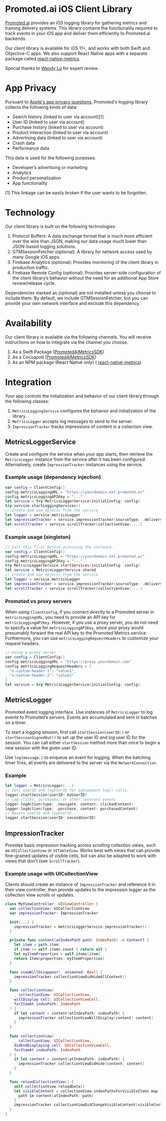 # Promoted.ai iOS Client Library
[Promoted.ai](http://promoted.ai) provides an iOS logging library for gathering metrics and training delivery systems. This library contains the functionality required to track events in your iOS app and deliver them efficiently to Promoted.ai backends.

Our client library is available for iOS 11+, and works with both Swift and Objective-C apps. We also support React Native apps with a separate package called [react-native-metrics](https://github.com/promotedai/react-native-metrics).

Special thanks to [Wendy Lu](https://www.linkedin.com/in/wendyluwho/) for expert review.

# App Privacy

Pursuant to [Apple's app privacy questions](https://developer.apple.com/app-store/app-privacy-details/), Promoted's logging library collects the following kinds of data:

- Search history (linked to user via account)[1]
- User ID (linked to user via account)
- Purchase history (linked to user via account)
- Product interaction (linked to user via account)
- Advertising data (linked to user via account)
- Crash data
- Performance data

This data is used for the following purposes:

- Developer’s advertising or marketing
- Analytics
- Product personalization
- App functionality

[1] This linkage can be easily broken if the user wants to be forgotten.

# Technology
Our client library is built on the following technologies:

1. Protocol Buffers: A data exchange format that is much more efficient over the wire than JSON, making our data usage much lower than JSON-based logging solutions.
1. GTMSessionFetcher (optional): A library for network access used by many Google iOS apps.
1. Firebase Analytics (optional): Provides monitoring of the client library in production traffic.
1. Firebase Remote Config (optional): Provides server-side configuration of the client library’s behavior without the need for an additional App Store review/release cycle.

Dependencies marked as (optional) are not installed unless you choose to include them. By default, we include GTMSessionFetcher, but you can provide your own network interface and exclude this dependency.

# Availability
Our client library is available via the following channels. You will receive instructions on how to integrate via the channel you choose.

1. As a Swift Package ([PromotedAIMetricsSDK](https://swiftpackageregistry.com/promotedai/ios-metrics-sdk))
1. As a Cocoapod ([PromotedAIMetricsSDK](https://github.com/promotedai/ios-metrics-sdk))
1. As an NPM package (React Native only) ( [react-native-metrics](https://github.com/promotedai/react-native-metrics))

# Integration
Your app controls the initialization and behavior of our client library through the following classes:

1. `MetricsLoggingService` configures the behavior and initialization of the library. 
1. `MetricsLogger` accepts log messages to send to the server. 
1. `ImpressionTracker` tracks impressions of content in a collection view.

## MetricsLoggerService
Create and configure the service when your app starts, then retrieve the `MetricsLogger` instance from the service after it has been configured. Alternatively, create `ImpressionTracker` instances using the service.

### Example usage (dependency injection)
```swift
var config = ClientConfig()
config.metricsLoggingURL = "https://yourdomain.ext.promoted.ai"
config.metricsLoggingAPIKey = "..."
let service = try MetricsLoggerService(initialConfig: config)
try service.startLoggingServices()
// Create and use objects from the service
let logger = service.metricsLogger
let impressionTracker = service.impressionTracker(sourceType: .delivery)
let scrollTracker = service.scrollTracker(collectionView: ...)
```

### Example usage (singleton)
```swift
// Call this first before accessing the instance.
var config = ClientConfig()
config.metricsLoggingURL = "https://yourdomain.ext.promoted.ai"
config.metricsLoggingAPIKey = "..."
try MetricsLoggerService.startServices(initialConfig: config)
let service = MetricsLoggerService.shared
// Create and use objects from the service
let logger = service.metricsLogger
let impressionTracker = service.impressionTracker(sourceType: .delivery)
let scrollTracker = service.scrollTracker(collectionView: ...)
```

### Promoted vs proxy servers
When using `ClientConfig`, if you connect directly to a Promoted server in `metricsLoggingURL`, you need to provide an API key for `metricsLoggingAPIKey`. However, if you use a proxy server, you do not need to specify a value for `metricsLoggingAPIKey`, since your proxy would presumably forward the real API key to the Promoted Metrics service. Furthermore, you can use `metricsLoggingRequestHeaders` to customize your request headers.

```swift
// Using a proxy server
var config = ClientConfig()
config.metricsLoggingURL = "https://proxy.yourdomain.com"
config.metricsLoggingRequestHeaders = [
  "x-custom-header-1": "value1",
  "x-custom-header-2": "value2"
]
let service = try MetricsLoggerService(initialConfig: config)
```

## MetricsLogger
Promoted event logging interface. Use instances of `MetricsLogger` to log events to Promoted’s servers. Events are accumulated and sent in batches on a timer.

To start a logging session, first call `startSession(userID:)` or `startSessionSignedOut()` to set up the user ID and log user ID for the session. You can call either `startSession` method more than once to begin a new session with the given user ID.
 
Use `log(message:)` to enqueue an event for logging. When the batching timer fires, all events are delivered to the server via the `NetworkConnection`.

### Example
```swift
let logger = MetricsLogger(...)
// Sets userID and logUserID for subsequent log() calls.
logger.startSession(userID: myUserID)
// Log clicks, purchases, or other relevant events
logger.logAction(type: .navigate, content: clickedContent)
logger.logAction(type: .purchase, content: purchasedContent)
// Resets userID and logUserID.
logger.startSession(userID: secondUserID)
```

## ImpressionTracker
 Provides basic impression tracking across scrolling collection views, such as `UICollectionView` or `UITableView`. Works best with views that can provide fine-grained updates of visible cells, but can also be adapted to work with views that don't (see `ScrollTracker`).

### Example usage with UICollectionView
Clients should create an instance of `ImpressionTracker` and reference it in their view controller, then provide updates to the impression logger as the collection view scrolls or updates.
 
```swift
class MyViewController: UIViewController {
  var collectionView: UICollectionView
  var impressionTracker: ImpressionTracker

  init(...) {
    impressionTracker = metricsLoggerService.impressionTracker()
  }

  private func content(atIndexPath path: IndexPath) -> Content? {
    let item = path.item
    if item >= self.items.count { return nil }
    let myItemProperties = self.items[item]
    return Item(properties: myItemProperties)
  }

  func viewWillDisappear(_ animated: Bool) {
    impressionTracker.collectionViewDidHideAllContent()
  }

  func collectionView(
    _ collectionView: UICollectionView,
    willDisplay cell: UICollectionViewCell,
    forItemAt indexPath: IndexPath
  ) {
    if let content = content(atIndexPath: indexPath) {
      impressionTracker.collectionViewWillDisplay(content: content)
    }
  }
   
  func collectionView(
    _ collectionView: UICollectionView,
    didEndDisplaying cell: UICollectionViewCell,
    forItemAt indexPath: IndexPath
  ) {
    if let content = content(atIndexPath: indexPath) {
      impressionTracker.collectionViewDidHide(content: content)
    }
  }

  func reloadCollectionView() {
    self.collectionView.reloadData()
    let visibleContent = collectionView.indexPathsForVisibleItems.map {
      path in content(atIndexPath: path)
    }
    impressionTracker.collectionViewDidChangeVisibleContent(visibleContent)
  }
}
```
